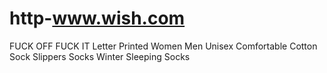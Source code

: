 # http-www.wish.com
FUCK OFF FUCK IT Letter Printed Women Men Unisex Comfortable Cotton Sock Slippers Socks Winter Sleeping Socks
